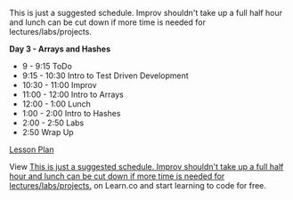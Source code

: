 

This is just a suggested schedule. Improv shouldn't take up a full half hour and lunch can be cut down if more time is needed for lectures/labs/projects.

**Day 3 - Arrays and Hashes**
+ 9 - 9:15 ToDo
+ 9:15 - 10:30 Intro to Test Driven Development
+ 10:30 - 11:00 Improv
+ 11:00 - 12:00 Intro to Arrays
+ 12:00 - 1:00 Lunch
+ 1:00 - 2:00 Intro to Hashes
+ 2:00 - 2:50 Labs
+ 2:50 Wrap Up

[Lesson Plan](https://docs.google.com/a/flatironschool.com/document/d/1aq8P8PI1WwDCW-FSGpKRg9mh16kdHNQpqPM0dBUkIfA/edit)

<p data-visibility='hidden'>View <a href='https://learn.co/lessons/hs-intro-software-day3-schedule' title='This is just a suggested schedule. Improv shouldn't take up a full half hour and lunch can be cut down if more time is needed for lectures/labs/projects.'>This is just a suggested schedule. Improv shouldn't take up a full half hour and lunch can be cut down if more time is needed for lectures/labs/projects.</a> on Learn.co and start learning to code for free.</p>

